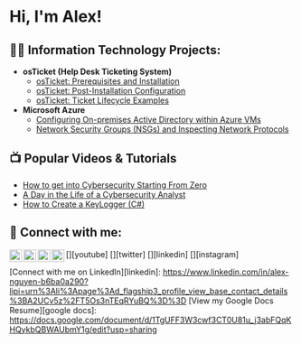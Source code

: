 <h1>Hi, I'm Alex! </h1>

<h2>👨‍💻 Information Technology Projects:</h2>

- <b>osTicket (Help Desk Ticketing System)</b>
  - [osTicket: Prerequisites and Installation](https://github.com/alexcc/osticket-prereqs)
  - [osTicket: Post-Installation Configuration](https://github.com/alexcc/post-install-config)
  - [osTicket: Ticket Lifecycle Examples](https://github.com/alexcc/ticket-lifecycle)
- <b>Microsoft Azure</b>
  - [Configuring On-premises Active Directory within Azure VMs](https://github.com/alexcc/configure-ad)
  - [Network Security Groups (NSGs) and Inspecting Network Protocols](https://github.com/alexcc/azure-network-protocols)

<h2>📺 Popular Videos & Tutorials</h2>

- [How to get into Cybersecurity Starting From Zero](https://www.youtube.com/watch?v=a83ASGn_V_s)
- [A Day in the Life of a Cybersecurity Analyst](https://www.youtube.com/watch?v=uHy3oM7NnoU)
- [How to Create a KeyLogger (C#)](https://www.youtube.com/watch?v=N-L9hklSlNk)

<h2> 🤳 Connect with me:</h2>

[<img align="left" alt="Alex | YouTube" width="22px" src="https://cdn.jsdelivr.net/npm/simple-icons@v3/icons/youtube.svg" />][youtube]
[<img align="left" alt="Alex | Twitter" width="22px" src="https://cdn.jsdelivr.net/npm/simple-icons@v3/icons/twitter.svg" />][twitter]
[<img align="left" alt="Alex | LinkedIn" width="22px" src="https://cdn.jsdelivr.net/npm/simple-icons@v3/icons/linkedin.svg" />][linkedin]
[<img align="left" alt="Alex | Instagram" width="22px" src="https://cdn.jsdelivr.net/npm/simple-icons@v3/icons/instagram.svg" />][instagram]

[Connect with me on LinkedIn][linkedin]: https://www.linkedin.com/in/alex-nguyen-b6ba0a290?lipi=urn%3Ali%3Apage%3Ad_flagship3_profile_view_base_contact_details%3BA2UCv5z%2FT5Os3nTEqRYuBQ%3D%3D
[View my Google Docs Resume][google docs]: https://docs.google.com/document/d/1TgUFF3W3cwf3CT0U81u_j3abFQqKHQykbQBWAUbmY1g/edit?usp=sharing

